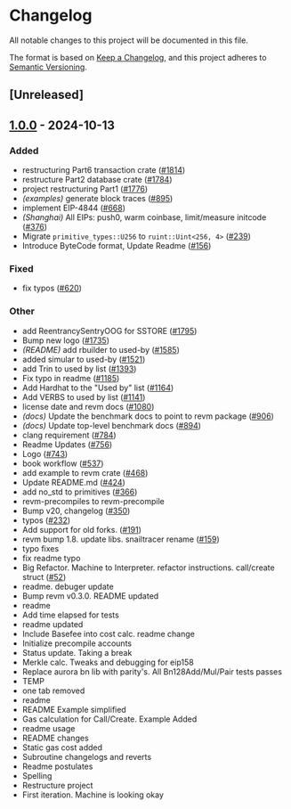 # Changelog

All notable changes to this project will be documented in this file.

The format is based on [Keep a Changelog](https://keepachangelog.com/en/1.0.0/),
and this project adheres to [Semantic Versioning](https://semver.org/spec/v2.0.0.html).

## [Unreleased]

## [1.0.0](https://github.com/frankudoags/revm/releases/tag/revm-wiring-v1.0.0) - 2024-10-13

### Added

- restructuring Part6 transaction crate ([#1814](https://github.com/frankudoags/revm/pull/1814))
- restructure Part2 database crate ([#1784](https://github.com/frankudoags/revm/pull/1784))
- project restructuring Part1 ([#1776](https://github.com/frankudoags/revm/pull/1776))
- *(examples)* generate block traces ([#895](https://github.com/frankudoags/revm/pull/895))
- implement EIP-4844 ([#668](https://github.com/frankudoags/revm/pull/668))
- *(Shanghai)* All EIPs: push0, warm coinbase, limit/measure initcode ([#376](https://github.com/frankudoags/revm/pull/376))
- Migrate `primitive_types::U256` to `ruint::Uint<256, 4>` ([#239](https://github.com/frankudoags/revm/pull/239))
- Introduce ByteCode format, Update Readme ([#156](https://github.com/frankudoags/revm/pull/156))

### Fixed

- fix typos ([#620](https://github.com/frankudoags/revm/pull/620))

### Other

- add ReentrancySentryOOG for SSTORE ([#1795](https://github.com/frankudoags/revm/pull/1795))
- Bump new logo ([#1735](https://github.com/frankudoags/revm/pull/1735))
- *(README)* add rbuilder to used-by ([#1585](https://github.com/frankudoags/revm/pull/1585))
- added simular to used-by ([#1521](https://github.com/frankudoags/revm/pull/1521))
- add Trin to used by list ([#1393](https://github.com/frankudoags/revm/pull/1393))
- Fix typo in readme ([#1185](https://github.com/frankudoags/revm/pull/1185))
- Add Hardhat to the "Used by" list ([#1164](https://github.com/frankudoags/revm/pull/1164))
- Add VERBS to used by list ([#1141](https://github.com/frankudoags/revm/pull/1141))
- license date and revm docs ([#1080](https://github.com/frankudoags/revm/pull/1080))
- *(docs)* Update the benchmark docs to point to revm package ([#906](https://github.com/frankudoags/revm/pull/906))
- *(docs)* Update top-level benchmark docs ([#894](https://github.com/frankudoags/revm/pull/894))
- clang requirement ([#784](https://github.com/frankudoags/revm/pull/784))
- Readme Updates ([#756](https://github.com/frankudoags/revm/pull/756))
- Logo ([#743](https://github.com/frankudoags/revm/pull/743))
- book workflow ([#537](https://github.com/frankudoags/revm/pull/537))
- add example to revm crate ([#468](https://github.com/frankudoags/revm/pull/468))
- Update README.md ([#424](https://github.com/frankudoags/revm/pull/424))
- add no_std to primitives ([#366](https://github.com/frankudoags/revm/pull/366))
- revm-precompiles to revm-precompile
- Bump v20, changelog ([#350](https://github.com/frankudoags/revm/pull/350))
- typos ([#232](https://github.com/frankudoags/revm/pull/232))
- Add support for old forks. ([#191](https://github.com/frankudoags/revm/pull/191))
- revm bump 1.8. update libs. snailtracer rename ([#159](https://github.com/frankudoags/revm/pull/159))
- typo fixes
- fix readme typo
- Big Refactor. Machine to Interpreter. refactor instructions. call/create struct ([#52](https://github.com/frankudoags/revm/pull/52))
- readme. debuger update
- Bump revm v0.3.0. README updated
- readme
- Add time elapsed for tests
- readme updated
- Include Basefee into cost calc. readme change
- Initialize precompile accounts
- Status update. Taking a break
- Merkle calc. Tweaks and debugging for eip158
- Replace aurora bn lib with parity's. All Bn128Add/Mul/Pair tests passes
- TEMP
- one tab removed
- readme
- README Example simplified
- Gas calculation for Call/Create. Example Added
- readme usage
- README changes
- Static gas cost added
- Subroutine changelogs and reverts
- Readme postulates
- Spelling
- Restructure project
- First iteration. Machine is looking okay
